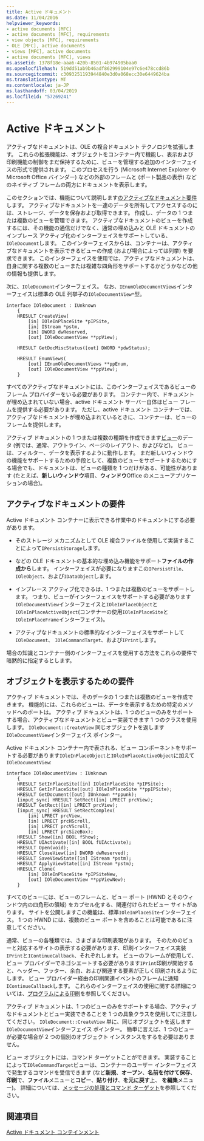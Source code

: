 ```yaml
---
title: Active ドキュメント
ms.date: 11/04/2016
helpviewer_keywords:
- active documents [MFC]
- active documents [MFC], requirements
- view objects [MFC], requirements
- OLE [MFC], active documents
- views [MFC], active documents
- active documents [MFC], views
ms.assetid: 1378f18e-aaa6-420b-8501-4b974905baa0
ms.openlocfilehash: 519dd51ab9b46adf862999104e97c6e478ccd86b
ms.sourcegitcommit: c3093251193944840e3d0a068ecc30e6449624ba
ms.translationtype: MT
ms.contentlocale: ja-JP
ms.lasthandoff: 03/04/2019
ms.locfileid: "57269241"
---
```

# <a name="active-documents"></a>Active ドキュメント

アクティブなドキュメントは、OLE の複合ドキュメント テクノロジを拡張します。 これらの拡張機能は、オブジェクトをコンテナー内で機能し、表示および印刷機能の制御をまだ保持するために、ビューを管理する追加のインターフェイスの形式で提供されます。 このプロセスを行う (Microsoft Internet Explorer や Microsoft Office バインダー) などの外部のフレームと (ポート製品の表示) などのネイティブ フレームの両方にドキュメントを表示します。

このセクションでは、機能について説明します[のアクティブなドキュメント要件](#requirements_for_active_documents)します。 アクティブなドキュメントを一連のデータを所有してアクセスするのには、ストレージ、データを保存および取得できます。 作成し、データの 1 つまたは複数のビューを管理できます。 アクティブなドキュメントのビューを作成するには、その機能の通信だけでなく、通常の埋め込みと OLE ドキュメントのインプレース アクティブ化のインターフェイスをサポートしている、`IOleDocument`します。 このインターフェイスからは、コンテナーは、アクティブなドキュメントを表示できるビューの作成 (および場合によっては列挙) を要求できます。 このインターフェイスを使用では、アクティブなドキュメントは、自身に関する複数のビューまたは複雑な四角形をサポートするかどうかなどの他の情報も提供します。

次に、`IOleDocument`インターフェイス。 なお、`IEnumOleDocumentViews`インターフェイスは標準の OLE 列挙子の`IOleDocumentView*`型。

```
interface IOleDocument : IUnknown
    {
    HRESULT CreateView(
        [in] IOleInPlaceSite *pIPSite,
        [in] IStream *pstm,
        [in] DWORD dwReserved,
        [out] IOleDocumentView **ppView);

    HRESULT GetDocMiscStatus([out] DWORD *pdwStatus);

    HRESULT EnumViews(
        [out] IEnumOleDocumentViews **ppEnum,
        [out] IOleDocumentView **ppView);
    }
```

すべてのアクティブなドキュメントには、このインターフェイスであるビューのフレーム プロバイダーをいる必要があります。 コンテナー内で、ドキュメントが埋め込まれていない場合、active ドキュメント サーバー自体はビュー フレームを提供する必要があります。 ただし、active ドキュメント コンテナーでは、アクティブなドキュメントが埋め込まれているときに、コンテナーは、ビューのフレームを提供します。

アクティブ ドキュメントの 1 つまたは複数の種類を作成できます[ビュー](#requirements_for_view_objects)のデータ (例では、通常、アウトライン、ページのレイアウト、およびなど)。 ビューは、フィルター、データを表示するように動作します。 まだ新しいウィンドウの機能をサポートするための手段として、複数のビューをサポートするためにする場合でも、ドキュメントは、ビューの種類を 1 つだけがある、可能性があります (たとえば、**新しいウィンドウ**項目、**ウィンドウ**Office のメニューアプリケーションの場合)。

##  <a name="requirements_for_active_documents"></a> アクティブなドキュメントの要件

Active ドキュメント コンテナーに表示できる作業中のドキュメントにする必要があります。

- そのストレージ メカニズムとして OLE 複合ファイルを使用して実装することによって`IPersistStorage`します。

- などの OLE ドキュメントの基本的な埋め込み機能をサポート**ファイルの作成から**します。 インターフェイスが必要になりますこの`IPersistFile`、 `IOleObject`、および`IDataObject`します。

- インプレース アクティブ化できるは、1 つまたは複数のビューをサポートします。 つまり、ビューがインターフェイスをサポートする必要があります`IOleDocumentView`インターフェイスと`IOleInPlaceObject`と`IOleInPlaceActiveObject`(コンテナーの使用`IOleInPlaceSite`と`IOleInPlaceFrame`インターフェイス)。

- アクティブなドキュメントの標準的なインターフェイスをサポートして`IOleDocument`、 `IOleCommandTarget`、および`IPrint`します。

場合の知識とコンテナー側のインターフェイスを使用する方法をこれらの要件で暗黙的に指定するとします。

##  <a name="requirements_for_view_objects"></a> オブジェクトを表示するための要件

アクティブ ドキュメントでは、そのデータの 1 つまたは複数のビューを作成できます。 機能的には、これらのビューは、データを表示するための特定のメソッドへのポートは。 アクティブ ドキュメントは、1 つのビューのみをサポートする場合、アクティブなドキュメントとビュー実装できます 1 つのクラスを使用します。 `IOleDocument::CreateView` 同じオブジェクトを返します`IOleDocumentView`インターフェイス ポインター。

Active ドキュメント コンテナー内で表される、ビュー コンポーネントをサポートする必要があります`IOleInPlaceObject`と`IOleInPlaceActiveObject`に加えて`IOleDocumentView`:

```
interface IOleDocumentView : IUnknown
    {
    HRESULT SetInPlaceSite([in] IOleInPlaceSite *pIPSite);
    HRESULT GetInPlaceSite([out] IOleInPlaceSite **ppIPSite);
    HRESULT GetDocument([out] IUnknown **ppunk);
    [input_sync] HRESULT SetRect([in] LPRECT prcView);
    HRESULT GetRect([in] LPRECT prcView);
    [input_sync] HRESULT SetRectComplex(
        [in] LPRECT prcView,
        [in] LPRECT prcHScroll,
        [in] LPRECT prcVScroll,
        [in] LPRECT prcSizeBox);
    HRESULT Show([in] BOOL fShow);
    HRESULT UIActivate([in] BOOL fUIActivate);
    HRESULT Open(void);
    HRESULT CloseView([in] DWORD dwReserved);
    HRESULT SaveViewState([in] IStream *pstm);
    HRESULT ApplyViewState([in] IStream *pstm);
    HRESULT Clone(
        [in] IOleInPlaceSite *pIPSiteNew,
        [out] IOleDocumentView **ppViewNew);
    }
```

すべてのビューには、ビューのフレームと、ビュー ポート (HWND とそのウィンドウ内の四角形の領域) をカプセル化する、関連付けられたビュー サイトがあります。 サイトを公開しますこの機能は、標準`IOleInPlaceSite`インターフェイス。 1 つの HWND には、複数のビュー ポートを含めることは可能であるに注意してください。

通常、ビューの各種類では、さまざまな印刷表現があります。 そのためのビューと対応するサイトの表示する必要があります、印刷インターフェイス実装`IPrint`と`IContinueCallback`、それぞれします。 ビューのフレームが使用して、ビュー プロバイダーでネゴシエートする必要があります`IPrint`印刷が開始すると、ヘッダー、フッター、余白、および関連する要素が正しく印刷されるようにします。 ビュー プロバイダー経由の印刷関連イベントのフレームに通知`IContinueCallback`します。 これらのインターフェイスの使用に関する詳細については、[プログラムによる印刷](../mfc/programmatic-printing.md)を参照してください。

アクティブ ドキュメントは、1 つのビューのみをサポートする場合、アクティブなドキュメントとビュー実装できることを 1 つの具象クラスを使用してに注意してください。 `IOleDocument::CreateView` 単に、同じオブジェクトを返します`IOleDocumentView`インターフェイス ポインター。 簡単に言えば、1 つのビューが必要な場合が 2 つの個別のオブジェクト インスタンスをするを必要はありません。

ビュー オブジェクトには、コマンド ターゲットことができます。 実装することによって`IOleCommandTarget`ビューは、コンテナーのユーザー インターフェイスで発生するコマンドを受信できます (など**新規**、**オープン**、**名前を付けて保存**、 **印刷**で、**ファイル**メニューと**コピー**、**貼り付け**、**を元に戻す**上、 **を編集**メニュー)。 詳細については、[メッセージの処理とコマンド ターゲット](../mfc/message-handling-and-command-targets.md)を参照してください。

## <a name="see-also"></a>関連項目

[Active ドキュメント コンテインメント](../mfc/active-document-containment.md)
